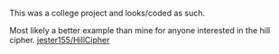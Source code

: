 This was a college project and looks/coded as such.

Most likely a better example than mine for anyone interested in the hill cipher.
[jester155/HillCipher](https://github.com/jester155/HillCipher)